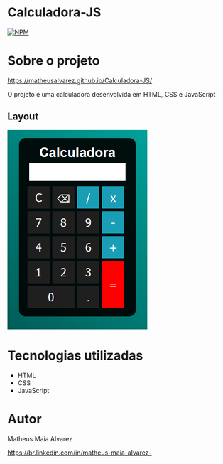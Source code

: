 # Calculadora-JS

[![NPM](https://img.shields.io/npm/l/react)](https://github.com/MatheusAlvarez/Interface_Python2/blob/main/LICENSE) 

# Sobre o projeto

https://matheusalvarez.github.io/Calculadora-JS/

O projeto é uma calculadora desenvolvida em HTML, CSS e JavaScript

## Layout
![Cal1](https://github.com/MatheusAlvarez/Calculadora-JS/blob/main/_assets/Cal.PNG)

# Tecnologias utilizadas
- HTML
- CSS
- JavaScript

# Autor

Matheus Maia Alvarez

https://br.linkedin.com/in/matheus-maia-alvarez-

